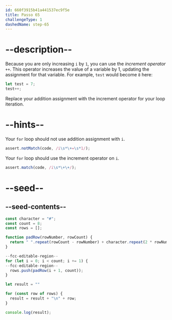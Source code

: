 ```yaml
---
id: 660f3915b41a441537ec9f5e
title: Passo 65
challengeType: 1
dashedName: step-65
---
```


# --description--

Because you are only increasing `i` by `1`, you can use the <dfn>increment operator</dfn> `++`. This operator increases the value of a variable by 1, updating the assignment for that variable. For example, `test` would become `8` here:

```js
let test = 7;
test++;
```

Replace your addition assignment with the increment operator for your loop iteration.

# --hints--

Your `for` loop should not use addition assignment with `i`.

```js
assert.notMatch(code, /i\s*\+=\s*1/);
```

Your `for` loop should use the increment operator on `i`.

```js
assert.match(code, /i\s*\+\+/);
```

# --seed--

## --seed-contents--

```js
const character = "#";
const count = 8;
const rows = [];

function padRow(rowNumber, rowCount) {
  return " ".repeat(rowCount - rowNumber) + character.repeat(2 * rowNumber - 1) + " ".repeat(rowCount - rowNumber);
}

--fcc-editable-region--
for (let i = 0; i < count; i += 1) {
--fcc-editable-region--
  rows.push(padRow(i + 1, count));
}

let result = ""

for (const row of rows) {
  result = result + "\n" + row;
}

console.log(result);
```
